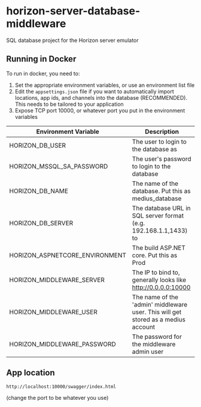 # horizon-server-database-middleware
SQL database project for the Horizon server emulator

## Running in Docker
To run in docker, you need to:

1. Set the appropriate environment variables, or use an environment list file
2. Edit the `appsettings.json` file if you want to automatically import locations, app ids, and channels into the database (RECOMMENDED). This needs to be tailored to your application
3. Expose TCP port 10000, or whatever port you put in the environment variables

| Environment Variable   | Description                                                                                                         |
|------------------------|---------------------------------------------------------------------------------------------------------------------|
| HORIZON_DB_USER                | The user to login to the database as                                                                                |
| HORIZON_MSSQL_SA_PASSWORD            | The user's password to login to the database                                                                        |
| HORIZON_DB_NAME                | The name of the database. Put this as medius_database       |
| HORIZON_DB_SERVER                | The database URL in SQL server format (e.g. 192.168.1.1,1433) to                                                                              |
| HORIZON_ASPNETCORE_ENVIRONMENT | The build ASP.NET core. Put this as Prod                                                                                   |
| HORIZON_MIDDLEWARE_SERVER      | The IP to bind to, generally looks like http://0.0.0.0:10000                                                        |
| HORIZON_MIDDLEWARE_USER        | The name of the 'admin' middleware user. This will get stored as a medius account                                   |
| HORIZON_MIDDLEWARE_PASSWORD    | The password for the middleware admin user                                                                          |


## App location
```
http://localhost:10000/swagger/index.html
```
(change the port to be whatever you use)
